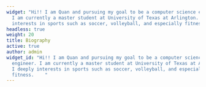 ```yaml
---
widget: "Hi!! I am Quan and pursuing my goal to be a computer science engineer.
  I am currently a master student at University of Texas at Arlington. I deeply
  interests in sports such as soccer, volleyball, and especially fitness.    "
headless: true
weight: 20
title: Biography
active: true
author: admin
widget_id: "Hi!! I am Quan and pursuing my goal to be a computer science
  engineer. I am currently a master student at University of Texas at Arlington.
  I deeply interests in sports such as soccer, volleyball, and especially
  fitness.    "
---
```

